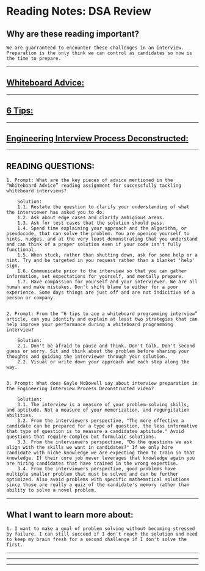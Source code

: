 
# **Reading Notes: DSA Review**


## Why are these reading important?

```
We are guarranteed to encounter these challenges in an interview. Preparation is the only think we can control as candidates so now is the time to prepare.
```


---

## [**Whiteboard Advice:**](https://hackernoon.com/the-best-whiteboard-interview-advice-i-ever-received-3ebbfa72e4a)


---

## [**6 Tips:**](https://blog.usejournal.com/6-tips-to-ace-a-whiteboard-programming-interview-f06c1b378bc6)


---

## [**Engineering Interview Process Deconstructed:**](https://www.youtube.com/watch?v=KdXAUst8bdo)


---

## READING QUESTIONS:


	1. Prompt: What are the key pieces of advice mentioned in the “Whiteboard Advice” reading assignment for successfully tackling whiteboard interviews?

		Solution:
		1.1. Restate the question to clarify your understanding of what the interviewer has asked you to do.
		1.2. Ask about edge cases and clarify ambigious areas.
		1.3. Ask for test cases that the solution should pass.
		1.4. Spend time explaining your approach and the algorithm, or pseudocode, that can solve the problem. You are opening yourself to hints, nudges, and at the very least demonstrating that you understand and can think of a proper solution even if your code isn't fully functional.
		1.5. When stuck, rather than shutting down, ask for some help or a hint. Try and be targeted in you request rather than a blanket 'help' sign.
		1.6. Communicate prior to the interview so that you can gather information, set expectations for yourself, and mentally prepare.
		1.7. Have compassion for yourself and your interviewer. We are all human and make mistakes. Don't shift blame to either for a poor experience. Some days things are just off and are not indicitive of a person or company.


	2. Prompt: From the “6 tips to ace a whiteboard programming interview” article, can you identify and explain at least two strategies that can help improve your performance during a whiteboard programming interview?

		Solution:
		2.1. Don't be afraid to pause and think. Don't talk. Don't second guess or worry. Sit and think about the problem before sharing your thoughts and guiding the interviewer through your solution.
		2.2. Visual or write down your approach and each step along the way.


	3. Prompt: What does Gayle McDowell say about interview preparation in the Engineering Interview Process Deconstructed video?

		Solution:
		3.1. The interview is a measure of your problem-solving skills, and aptitude. Not a measure of your memorization, and regurgitation abilities.
		3.2. From the interviewers perspective, "The more effective a candidate can be prepared for a type of question, the less informative that type of question is to measure a candidates aptitude." Avoid questions that require complex but formulaic solutions.
		3.3. From the interviewers perspective, "Do the questions we ask align with the skills we want in candidates?" If we only hire candidate with niche knowledge we are expecting them to train in that knowledge. If their core job never leverages that knowledge again you are hiring candidates that have trained in the wrong expertise.
		3.4. From the interviewers perspective, good problems have multiple smaller problem that must be solved and can be further optimized. Also avoid problems with specific mathematical solutions since those are really a quiz of the candidate's memory rather than ability to solve a novel problem.

---

## **What I want to learn more about:**

	1. I want to make a goal of problem solving without becoming stressed by failure. I can still succeed if I don't reach the solution and need to keep my brain fresh for a second challenge if I don't solve the first.

---
---
---
